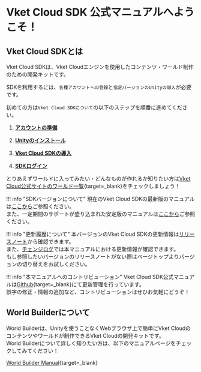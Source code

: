 
# Vket Cloud SDK 公式マニュアルへようこそ！

## Vket Cloud SDKとは

Vket Cloud SDKは、Vket Cloudエンジンを使用したコンテンツ・ワールド制作のための開発キットです。  
  
SDKを利用するには、`各種アカウントへの登録`と`指定バージョンのUnityの導入`が必要です。  
  
初めての方は`Vket Cloud SDKについて`の以下のステップを順番に進めてください。

1. **[アカウントの準備](AboutVketCloudSDK/SetupAccount.md)**

2. **[Unityのインストール](AboutVketCloudSDK/OperatingEnvironment.md)**

3. **[Vket Cloud SDKの導入](AboutVketCloudSDK/SetupSDK_external.md)**

4. **[SDKログイン](AboutVketCloudSDK/LoginSDK.md)**

とりあえずワールドに入ってみたい・どんなものが作れるか知りたい方は[Vket Cloud公式サイトのワールド一覧](https://cloud.vket.com/search/worlds){target=_blank}をチェックしましょう！

!!! info "SDKバージョンについて"
    現在のVket Cloud SDKの最新版のマニュアルは[ここから](https://vrhikky.github.io/VketCloudSDK_Documents/latest/index.html)ご参照ください。<br>
    また、一定期間のサポートが盛り込まれた安定版のマニュアルは[ここから](https://vrhikky.github.io/VketCloudSDK_Documents/stable/index.html)ご参照ください。

!!! info "更新履歴について"
    本バージョンのVket Cloud SDKの更新情報は[リリースノート](releasenote/releasenote-13.4.md)から確認できます。<br>
    また、[チェンジログ](changelog/changelog-13.4.md)では本マニュアルにおける更新情報が確認できます。<br>
    もし参照したいバージョンのリリースノートがない際はページトップよりバージョンの切り替えをお試しください。

!!! info "本マニュアルへのコントリビューション"
    Vket Cloud SDK公式マニュアルは[Github](https://github.com/VRHIKKY/VketCloudSDK_Documents){target=_blank}にて更新管理を行っています。<br>
    誤字の修正・情報の追加など、コントリビューションはぜひお気軽にどうぞ！

## World Builderについて

World Builderは、Unityを使うことなくWebブラウザ上で簡単にVket Cloudのコンテンツやワールドが制作できるVket Cloudの開発キットです。<br>
World Builderについて詳しく知りたい方は、以下のマニュアルページをチェックしてみてください！

[World Builder Manual](https://vrhikky.github.io/SceneBuilder_Documents/latest/index.html){target=_blank}
